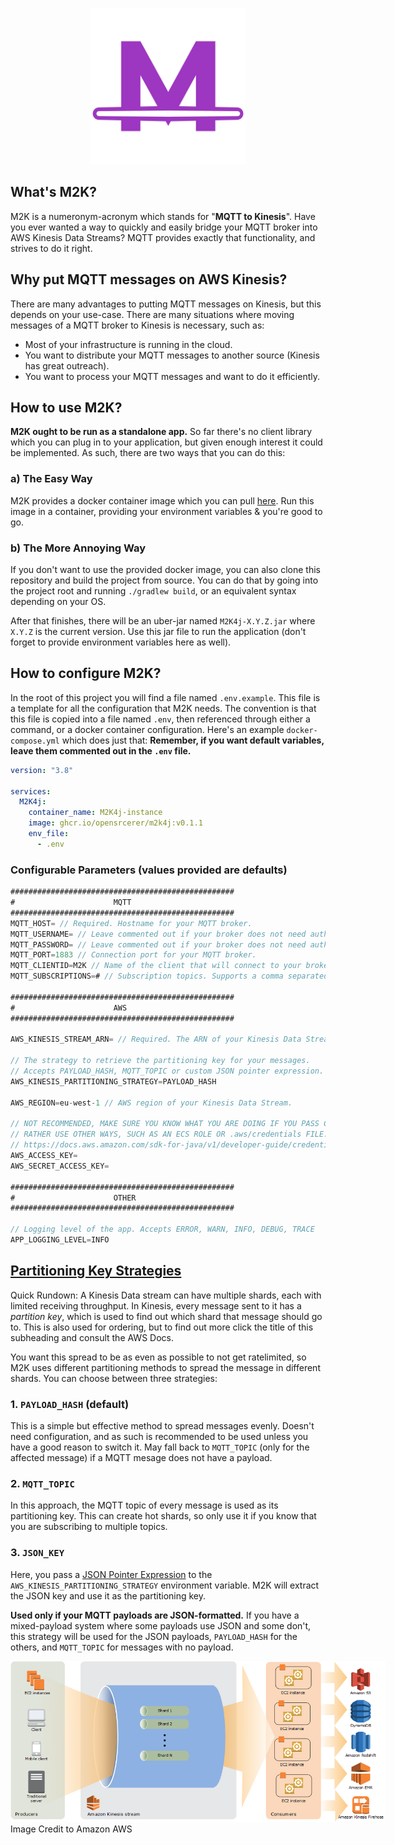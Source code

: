 <p align="center">
    <img src="img/m2klogo.png" alt="logo" width="250"/>
</p>

## What's M2K?
M2K is a numeronym-acronym which stands for "**MQTT to Kinesis**". Have you ever wanted a way to quickly and easily bridge your MQTT broker into AWS Kinesis Data Streams? MQTT provides exactly that functionality, and strives to do it right.

## Why put MQTT messages on AWS Kinesis?
There are many advantages to putting MQTT messages on Kinesis, but this depends on your use-case. There are many situations where moving messages of a MQTT broker to Kinesis is necessary, such as:
* Most of your infrastructure is running in the cloud.
* You want to distribute your MQTT messages to another source (Kinesis has great outreach).
* You want to process your MQTT messages and want to do it efficiently.

## How to use M2K?
**M2K ought to be run as a standalone app.** So far there's no client library which you can plug in to your application, but given enough interest it could be implemented. As such, there are two ways that you can do this:

### a) The Easy Way
M2K provides a docker container image which you can pull [here](https://github.com/OpenSrcerer/M2K4j/pkgs/container/m2k4j). Run this image in a container, providing your environment variables & you're good to go.

### b) The More Annoying Way
If you don't want to use the provided docker image, you can also clone this repository and build the project from source. You can do that by going into the project root and running `./gradlew build`, or an equivalent syntax depending on your OS.

After that finishes, there will be an uber-jar named `M2K4j-X.Y.Z.jar` where `X.Y.Z` is the current version. Use this jar file to run the application (don't forget to provide environment variables here as well).

## How to configure M2K?
In the root of this project you will find a file named `.env.example`. This file is a template for all the configuration that M2K needs. The convention is that this file is copied into a file named `.env`, then referenced through either a command, or a docker container configuration. Here's an example `docker-compose.yml` which does just that:
**Remember, if you want default variables, leave them commented out in the `.env` file.**
```yaml
version: "3.8"

services:
  M2K4j:
    container_name: M2K4j-instance
    image: ghcr.io/opensrcerer/m2k4j:v0.1.1
    env_file:
      - .env
```

### Configurable Parameters (values provided are defaults)

```java
##################################################
#                      MQTT
##################################################
MQTT_HOST= // Required. Hostname for your MQTT broker. 
MQTT_USERNAME= // Leave commented out if your broker does not need authentication.
MQTT_PASSWORD= // Leave commented out if your broker does not need authentication.
MQTT_PORT=1883 // Connection port for your MQTT broker.
MQTT_CLIENTID=M2K // Name of the client that will connect to your broker. It will show up in the connection as ${MQTT_CLIENTID}-randomUUID
MQTT_SUBSCRIPTIONS=# // Subscription topics. Supports a comma separated list of subscriptions, example: "abc/#, lol/1342, N/#" (with no quotes).

##################################################
#                      AWS
##################################################

AWS_KINESIS_STREAM_ARN= // Required. The ARN of your Kinesis Data Stream. 
        
// The strategy to retrieve the partitioning key for your messages. 
// Accepts PAYLOAD_HASH, MQTT_TOPIC or custom JSON pointer expression.
AWS_KINESIS_PARTITIONING_STRATEGY=PAYLOAD_HASH 
        
AWS_REGION=eu-west-1 // AWS region of your Kinesis Data Stream.
        
// NOT RECOMMENDED, MAKE SURE YOU KNOW WHAT YOU ARE DOING IF YOU PASS CREDENTIALS THIS WAY.
// RATHER USE OTHER WAYS, SUCH AS AN ECS ROLE OR .aws/credentials FILE.
// https://docs.aws.amazon.com/sdk-for-java/v1/developer-guide/credentials.html
AWS_ACCESS_KEY=
AWS_SECRET_ACCESS_KEY=

##################################################
#                      OTHER
##################################################

// Logging level of the app. Accepts ERROR, WARN, INFO, DEBUG, TRACE
APP_LOGGING_LEVEL=INFO
```

## [Partitioning Key Strategies](https://docs.aws.amazon.com/streams/latest/dev/key-concepts.html)

Quick Rundown: A Kinesis Data stream can have multiple shards, each with limited receiving throughput. In Kinesis, every message sent to it has a _partition key_, which is used to find out which shard that message should go to. This is also used for ordering, but to find out more click the title of this subheading and consult the AWS Docs.

You want this spread to be as even as possible to not get ratelimited, so M2K uses different partitioning methods to spread the message in different shards. You can choose between three strategies:

### 1. `PAYLOAD_HASH` (default)
This is a simple but effective method to spread messages evenly. Doesn't need configuration, and as such is recommended to be used unless you have a good reason to switch it. May fall back to `MQTT_TOPIC` (only for the affected message) if a MQTT mesage does not have a payload.

### 2. `MQTT_TOPIC`
In this approach, the MQTT topic of every message is used as its partitioning key. This can create hot shards, so only use it if you know that you are subscribing to multiple topics.

### 3. `JSON_KEY`
Here, you pass a [JSON Pointer Expression](https://www.baeldung.com/json-pointer) to the `AWS_KINESIS_PARTITIONING_STRATEGY` environment variable. M2K will extract the JSON key and use it as the partitioning key.

**Used only if your MQTT payloads are JSON-formatted.** If you have a mixed-payload system where some payloads use JSON and some don't, this strategy will be used for the JSON payloads, `PAYLOAD_HASH` for the others, and `MQTT_TOPIC` for messages with no payload.

<img src="img/kinesis-arch.png" alt="logo" style="max-width: 600px"/>
Image Credit to Amazon AWS
